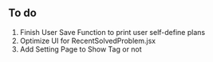 ## To do
1. Finish User Save Function to print user self-define plans 
2. Optimize UI for RecentSolvedProblem.jsx
3. Add Setting Page to Show Tag or not

